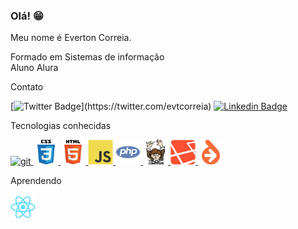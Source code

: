 ### Olá! 😁



Meu nome é Everton Correia.

Formado em Sistemas de informação
<br>
Aluno Alura


Contato

[![Twitter Badge](https://img.shields.io/badge/-Twitter-1ca0f1?style=flat-square&labelColor=1ca0f1&logo=twitter&logoColor=white&link=https://twitter.com/felipefialho_)](https://twitter.com/evtcorreia)
[![Linkedin Badge](https://img.shields.io/badge/-LinkedIn-blue?style=flat-square&logo=Linkedin&logoColor=white&link=https://www.linkedin.com/in/felipefialho)](https://www.linkedin.com/in/evtcorreia/)

Tecnologias conhecidas

<p align="left"> 
  
  <a href="https://git-scm.com/" target="_blank"> 
    <img src="https://www.vectorlogo.zone/logos/git-scm/git-scm-icon.svg" alt="git" width="40" height="40"/> 
  </a>
  
  <a href="https://www.w3schools.com/css/" target="_blank"> 
    <img src="https://raw.githubusercontent.com/devicons/devicon/master/icons/css3/css3-original-wordmark.svg" alt="css3" width="40" height="40"/> 
  </a>   
  
  <a href="https://www.w3.org/html/" target="_blank"> 
    <img src="https://raw.githubusercontent.com/devicons/devicon/master/icons/html5/html5-original-wordmark.svg" alt="html5" width="40" height="40"/> 
  </a>
  
  <a href="https://cursos.alura.com.br/certificate/a82f7f24-a0a6-4a59-927d-380dd1725346" target="_blank"> 
    <img src="https://raw.githubusercontent.com/devicons/devicon/master/icons/javascript/javascript-original.svg" alt="javascript" width="40" height="40"/> 
  </a>
  
   <a href="https://cursos.alura.com.br/degree/certificate/214614e1-45db-4cce-9aa2-954fd26c492f" target="_blank"> 
     <img src="https://github.com/devicons/devicon/blob/master/icons/php/php-plain.svg" alt="php" width="40" height="40"/> 
  </a> 
  
  <a href="https://cursos.alura.com.br/certificate/cfd70259-eadd-4383-9b4e-e99d9a1ade78" target="_blank"> 
    <img src="https://github.com/devicons/devicon/blob/master/icons/composer/composer-original.svg" alt="composer" width="40" height="40"/> 
  </a>   
   
  <a href="https://cursos.alura.com.br/certificate/cfd70259-eadd-4383-9b4e-e99d9a1ade78" target="_blank"> 
    <img   src="https://github.com/devicons/devicon/blob/master/icons/laravel/laravel-plain.svg" alt="laravel" width="40" height="40"/> 
  </a> 
  
  <a href="https://cursos.alura.com.br/certificate/28b962d6-db70-417f-8017-31c9dc7a130c" target="_blank"> 
    <img   src="https://github.com/devicons/devicon/blob/master/icons/doctrine/doctrine-plain.svg" alt="doctrine" width="40" height="40"/> 
  </a> 

  
<br>
  
  Aprendendo
  
  <a href="https://cursos.alura.com.br/certificate/28b962d6-db70-417f-8017-31c9dc7a130c" target="_blank"> 
    <img   src="https://github.com/devicons/devicon/blob/master/icons/react/react-original.svg" alt="doctrine" width="40" height="40"/> 
  </a> 
  


